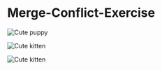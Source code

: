 # Merge-Conflict-Exercise
![Cute puppy](https://place-puppy.com/600x400)

![Cute kitten](https://placekitten.com/600/400)

![Cute kitten](https://placekitten.com/400/500) 